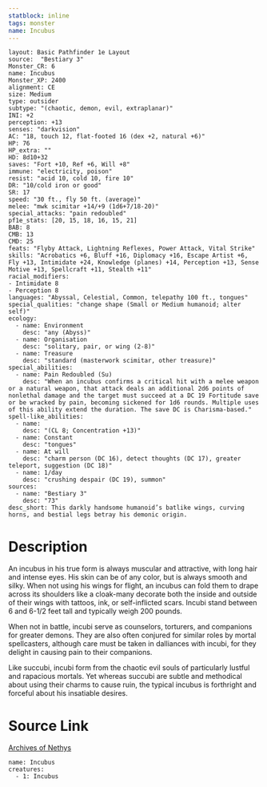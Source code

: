 ```yaml
---
statblock: inline
tags: monster
name: Incubus
---
```

```statblock
layout: Basic Pathfinder 1e Layout
source:  "Bestiary 3"
Monster_CR: 6
name: Incubus
Monster_XP: 2400
alignment: CE
size: Medium
type: outsider
subtype: "(chaotic, demon, evil, extraplanar)"
INI: +2
perception: +13
senses: "darkvision"
AC: "18, touch 12, flat-footed 16 (dex +2, natural +6)"
HP: 76
HP_extra: ""
HD: 8d10+32
saves: "Fort +10, Ref +6, Will +8"
immune: "electricity, poison"
resist: "acid 10, cold 10, fire 10"
DR: "10/cold iron or good"
SR: 17
speed: "30 ft., fly 50 ft. (average)"
melee: "mwk scimitar +14/+9 (1d6+7/18-20)"
special_attacks: "pain redoubled"
pf1e_stats: [20, 15, 18, 16, 15, 21]
BAB: 8
CMB: 13
CMD: 25
feats: "Flyby Attack, Lightning Reflexes, Power Attack, Vital Strike"
skills: "Acrobatics +6, Bluff +16, Diplomacy +16, Escape Artist +6, Fly +13, Intimidate +24, Knowledge (planes) +14, Perception +13, Sense Motive +13, Spellcraft +11, Stealth +11"
racial_modifiers:
- Intimidate 8
- Perception 8
languages: "Abyssal, Celestial, Common, telepathy 100 ft., tongues"
special_qualities: "change shape (Small or Medium humanoid; alter self)"
ecology:
  - name: Environment
    desc: "any (Abyss)"
  - name: Organisation
    desc: "solitary, pair, or wing (2-8)"
  - name: Treasure
    desc: "standard (masterwork scimitar, other treasure)"
special_abilities:
  - name: Pain Redoubled (Su)
    desc: "When an incubus confirms a critical hit with a melee weapon or a natural weapon, that attack deals an additional 2d6 points of nonlethal damage and the target must succeed at a DC 19 Fortitude save or be wracked by pain, becoming sickened for 1d6 rounds. Multiple uses of this ability extend the duration. The save DC is Charisma-based."
spell-like_abilities:
  - name:
    desc: "(CL 8; Concentration +13)"
  - name: Constant
    desc: "tongues"
  - name: At will
    desc: "charm person (DC 16), detect thoughts (DC 17), greater teleport, suggestion (DC 18)"
  - name: 1/day
    desc: "crushing despair (DC 19), summon"
sources:
  - name: "Bestiary 3"
    desc: "73"
desc_short: This darkly handsome humanoid’s batlike wings, curving horns, and bestial legs betray his demonic origin.
```
# Description
An incubus in his true form is always muscular and attractive, with long hair and intense eyes. His skin can be of any color, but is always smooth and silky. When not using his wings for flight, an incubus can fold them to drape across its shoulders like a cloak-many decorate both the inside and outside of their wings with tattoos, ink, or self-inflicted scars. Incubi stand between 6 and 6-1/2 feet tall and typically weigh 200 pounds.

When not in battle, incubi serve as counselors, torturers, and companions for greater demons. They are also often conjured for similar roles by mortal spellcasters, although care must be taken in dalliances with incubi, for they delight in causing pain to their companions.

Like succubi, incubi form from the chaotic evil souls of particularly lustful and rapacious mortals. Yet whereas succubi are subtle and methodical about using their charms to cause ruin, the typical incubus is forthright and forceful about his insatiable desires.
# Source Link
[Archives of Nethys](https://aonprd.com/MonsterDisplay.aspx?ItemName=Incubus)
```encounter-table
name: Incubus
creatures:
  - 1: Incubus
```
